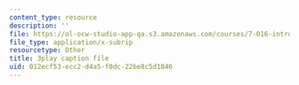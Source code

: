 ```yaml
---
content_type: resource
description: ''
file: https://ol-ocw-studio-app-qa.s3.amazonaws.com/courses/7-016-introductory-biology-fall-2018/012ecf53ecc2d4a5f0dc22be8c5d1846_nvxvcbaoayM.srt
file_type: application/x-subrip
resourcetype: Other
title: 3play caption file
uid: 012ecf53-ecc2-d4a5-f0dc-22be8c5d1846
---
```

